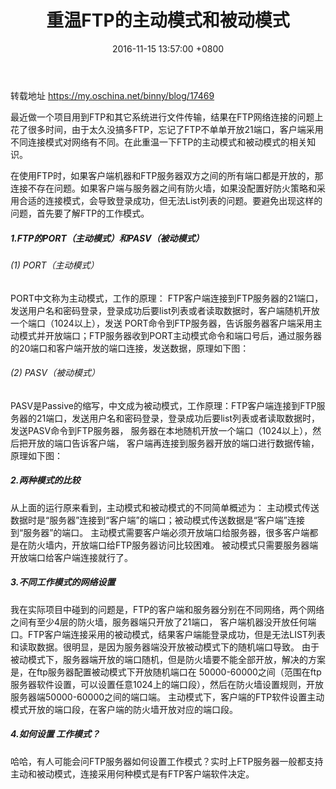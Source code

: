 ﻿---
title: 重温FTP的主动模式和被动模式
date: 2016-11-15 13:57:00 +0800 
layout: post
permalink: /blog/2016/11/15/重温FTP的主动模式和被动模式.html
categories:
  - 问题一箩筐
tags:
  - FTP
  - 协议
---

转载地址 https://my.oschina.net/binny/blog/17469

最近做一个项目用到FTP和其它系统进行文件传输，结果在FTP网络连接的问题上花了很多时间，由于太久没搞多FTP，忘记了FTP不单单开放21端口，客户端采用不同连接模式对网络有不同。在此重温一下FTP的主动模式和被动模式的相关知识。


在使用FTP时，如果客户端机器和FTP服务器双方之间的所有端口都是开放的，那连接不存在问题。如果客户端与服务器之间有防火墙，如果没配置好防火策略和采用合适的连接模式，会导致登录成功，但无法List列表的问题。要避免出现这样的问题，首先要了解FTP的工作模式。
##### 1.FTP的PORT（主动模式）和PASV（被动模式）
###### (1) PORT（主动模式）
PORT中文称为主动模式，工作的原理： FTP客户端连接到FTP服务器的21端口，发送用户名和密码登录，登录成功后要list列表或者读取数据时，客户端随机开放一个端口（1024以上），发送 PORT命令到FTP服务器，告诉服务器客户端采用主动模式并开放端口；FTP服务器收到PORT主动模式命令和端口号后，通过服务器的20端口和客户端开放的端口连接，发送数据，原理如下图：

###### (2) PASV（被动模式）
PASV是Passive的缩写，中文成为被动模式，工作原理：FTP客户端连接到FTP服务器的21端口，发送用户名和密码登录，登录成功后要list列表或者读取数据时，发送PASV命令到FTP服务器， 服务器在本地随机开放一个端口（1024以上），然后把开放的端口告诉客户端， 客户端再连接到服务器开放的端口进行数据传输，原理如下图：
 
##### 2.两种模式的比较
从上面的运行原来看到，主动模式和被动模式的不同简单概述为： 主动模式传送数据时是“服务器”连接到“客户端”的端口；被动模式传送数据是“客户端”连接到“服务器”的端口。
主动模式需要客户端必须开放端口给服务器，很多客户端都是在防火墙内，开放端口给FTP服务器访问比较困难。
被动模式只需要服务器端开放端口给客户端连接就行了。
##### 3.不同工作模式的网络设置
我在实际项目中碰到的问题是，FTP的客户端和服务器分别在不同网络，两个网络之间有至少4层的防火墙，服务器端只开放了21端口， 客户端机器没开放任何端口。FTP客户端连接采用的被动模式，结果客户端能登录成功，但是无法LIST列表和读取数据。很明显，是因为服务器端没开放被动模式下的随机端口导致。
由于被动模式下，服务器端开放的端口随机，但是防火墙要不能全部开放，解决的方案是，在ftp服务器配置被动模式下开放随机端口在 50000-60000之间（范围在ftp服务器软件设置，可以设置任意1024上的端口段），然后在防火墙设置规则，开放服务器端50000-60000之间的端口端。
主动模式下，客户端的FTP软件设置主动模式开放的端口段，在客户端的防火墙开放对应的端口段。
##### 4.如何设置 工作模式？
哈哈，有人可能会问FTP服务器如何设置工作模式？实时上FTP服务器一般都支持主动和被动模式，连接采用何种模式是有FTP客户端软件决定。